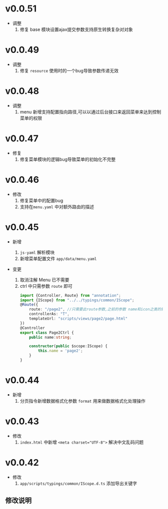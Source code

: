 # v0.0.51
- 调整
    1. 修复 base 模块设置ajax提交参数支持原生转换复杂对对象

# v0.0.49
- 调整
    1. 修复 `resource` 使用时的一个bug导致参数传递无效

# v0.0.48
- 调整
    1. menu 新增支持配置指向路径,可以以通过后台接口来返回菜单来达到控制菜单的权限

# v0.0.47
- 修复
    1. 修复菜单模块的逻辑bug导致菜单的初始化不完整

# v0.0.46
- 修改
    1. 修复菜单中的配置bug
    2. 支持在`menu.yaml` 中对额外路由的描述

# v0.0.45
- 新增
    1. `js-yaml` 解析模块
    2. 新增菜单配置文件 `app/data/menu.yaml`
    
- 变更
    1. 取消注解 Menu 已不需要
    2. ctrl 中只需参数 `route` 即可
       ```ts
       import {Controller, Route} from "annotation";
       import {IScope} from "../../typings/common/IScope";
       @Route({
           route: "/page2", //只需要此route参数,之前的参数 name和icon之类的需写在配置文件[menu.yaml]中
           controllerAs: "T",
           templateUrl: "scripts/views/page2/page.html"
       })
       @Controller
       export class Page2Ctrl {
           public name:string;
       
           constructor(public $scope:IScope) {
               this.name = 'page2';
           }
       }
       ```

# v0.0.44
- 新增
    1. 分页指令新增数据格式化参数 `format` 用来做数据格式化处理操作

# v0.0.43
- 修改
    1. `index.html` 中新增 `<meta charset="UTF-8">` 解决中文乱码问题

# v0.0.42
- 修改
    1. `app/scripts/typings/common/IScope.d.ts` 添加导出关键字

## 修改说明